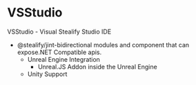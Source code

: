 # VSStudio
VSStudio - Visual Stealify Studio IDE


- @stealify/jint-bidirectional modules and component that can expose.NET Compatible apis.
  - Unreal Engine Integration 
    - Unreal.JS Addon inside the Unreal Engine
  - Unity Support
